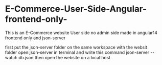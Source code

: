 # E-Commerce-User-Side-Angular-frontend-only-
This is an E-Commerce website User side no admin side made in angular14 frontend only and json-server

first put the json-server folder on the same workspace with the websit folder open json-server in terminal and write this command
json-server --watch db.json
then open the website on a local host
